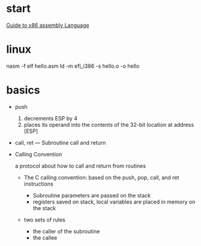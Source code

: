 # start
  [Guide to x86 assembly Language](http://www.cs.virginia.edu/~evans/cs216/guides/x86.html)

# linux
  nasm -f elf hello.asm
  ld -m efl_i386 -s hello.o -o hello

# basics
  * push 
    1. decrements ESP by 4
    2. places its operand into the contents of the 32-bit location at address [ESP]

  * call, ret — Subroutine call and return 

  * Calling Convention

    a protocol about how to call and return from routines

    * The C calling convention: based on the push, pop, call, and ret instructions
        * Subroutine parameters are passed on the stack
        * registers saved on stack, local variables are placed in memory on the stack
    
    * two sets of rules
      * the caller of the subroutine
      * the callee 